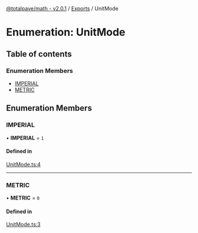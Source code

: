 [@totalpave/math - v2.0.1](../README.md) / [Exports](../modules.md) / UnitMode

# Enumeration: UnitMode

## Table of contents

### Enumeration Members

- [IMPERIAL](UnitMode.md#imperial)
- [METRIC](UnitMode.md#metric)

## Enumeration Members

### IMPERIAL

• **IMPERIAL** = ``1``

#### Defined in

[UnitMode.ts:4](https://github.com/totalpave/math/blob/d8ed3af/src/UnitMode.ts#L4)

___

### METRIC

• **METRIC** = ``0``

#### Defined in

[UnitMode.ts:3](https://github.com/totalpave/math/blob/d8ed3af/src/UnitMode.ts#L3)
